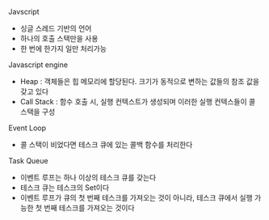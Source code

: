 Javscript
- 싱글 스레드 기반의 언어
- 하나의 호출 스택만을 사용
- 한 번에 한가지 일만 처리가능

Javascript engine
- Heap : 객체들은 힙 메모리에 할당된다. 크기가 동적으로 변하는 값들의 참조 값을 갖고 있다
- Call Stack : 함수 호출 시, 실행 컨텍스트가 생성되며 이러한 실행 컨텍스들이 콜 스택을 구성

Event Loop
- 콜 스택이 비었다면 테스크 큐에 있는 콜백 함수를 처리한다

Task Queue
- 이벤트 루프는 하나 이상의 테스크 큐를 갖는다
- 테스크 큐는 테스크의 Set이다
- 이벤트 루프가 큐의 첫 번째 테스크를 가져오는 것이 아니라, 테스크 큐에서 실행 가능한 첫 번째
  테스크를 가져오는 것이다